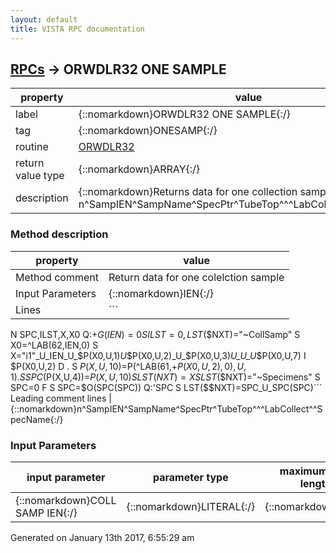 ```yaml
---
layout: default
title: VISTA RPC documentation
---
```




## [RPCs](TableOfContent.md) &#8594; ORWDLR32 ONE SAMPLE 

 property | value 
--- | --- 
 label | {::nomarkdown}ORWDLR32 ONE SAMPLE{:/}
 tag | {::nomarkdown}ONESAMP{:/}
 routine | [ORWDLR32](http://code.osehra.org/dox/Routine_ORWDLR32_source.html)
 return value type | {::nomarkdown}ARRAY{:/}
 description | {::nomarkdown}Returns data for one collection sample in the format:     n^SampIEN^SampName^SpecPtr^TubeTop^^^LabCollect^^SpecName{:/}


### Method description

 property | value 
 --- | --- 
 Method comment | Return data for one colelction sample
 Input Parameters | {::nomarkdown}IEN{:/}
 Lines | ```
 N SPC,ILST,X,X0
 Q:+$G(IEN)=0
 S ILST=0,LST($$NXT)="~CollSamp"
 S X0=^LAB(62,IEN,0)
 S X="i1"_U_IEN_U_$P(X0,U,1)_U_$P(X0,U,2)_U_$P(X0,U,3)_U_U_U_$P(X0,U,7)
 I $P(X0,U,2) D
 . S $P(X,U,10)=$P(^LAB(61,+$P(X0,U,2),0),U,1)
 . S SPC($P(X,U,4))=$P(X,U,10)
 S LST($$NXT)=X
 S LST($$NXT)="~Specimens"
 S SPC=0 F  S SPC=$O(SPC(SPC)) Q:'SPC  S LST($$NXT)=SPC_U_SPC(SPC)```
 Leading comment lines | {::nomarkdown}n^SampIEN^SampName^SpecPtr^TubeTop^^^LabCollect^^SpecName{:/}

### Input Parameters

| input parameter | parameter type | maximum data length | required | description | 
| --- | --- | --- | --- | --- | 
| {::nomarkdown}COLL SAMP IEN{:/} | {::nomarkdown}LITERAL{:/} | {::nomarkdown}32{:/} | {::nomarkdown}true{:/} |  | 




 Generated on January 13th 2017, 6:55:29 am